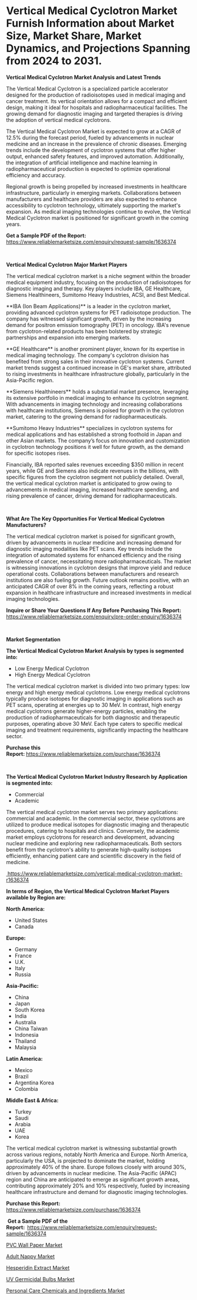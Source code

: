 <p><h1>Vertical Medical Cyclotron Market Furnish Information about Market Size, Market Share, Market Dynamics, and Projections Spanning from 2024 to 2031.</h1></p><p><strong>Vertical Medical Cyclotron Market Analysis and Latest Trends</strong></p>
<p><p>The Vertical Medical Cyclotron is a specialized particle accelerator designed for the production of radioisotopes used in medical imaging and cancer treatment. Its vertical orientation allows for a compact and efficient design, making it ideal for hospitals and radiopharmaceutical facilities. The growing demand for diagnostic imaging and targeted therapies is driving the adoption of vertical medical cyclotrons.</p><p>The Vertical Medical Cyclotron Market is expected to grow at a CAGR of 12.5% during the forecast period, fueled by advancements in nuclear medicine and an increase in the prevalence of chronic diseases. Emerging trends include the development of cyclotron systems that offer higher output, enhanced safety features, and improved automation. Additionally, the integration of artificial intelligence and machine learning in radiopharmaceutical production is expected to optimize operational efficiency and accuracy.</p><p>Regional growth is being propelled by increased investments in healthcare infrastructure, particularly in emerging markets. Collaborations between manufacturers and healthcare providers are also expected to enhance accessibility to cyclotron technology, ultimately supporting the market's expansion. As medical imaging technologies continue to evolve, the Vertical Medical Cyclotron market is positioned for significant growth in the coming years.</p></p>
<p><strong>Get a Sample PDF of the Report:&nbsp;</strong> <a href="https://www.reliablemarketsize.com/enquiry/request-sample/1636374">https://www.reliablemarketsize.com/enquiry/request-sample/1636374</a></p>
<p>&nbsp;</p>
<p><strong>Vertical Medical Cyclotron Major Market Players</strong></p>
<p><p>The vertical medical cyclotron market is a niche segment within the broader medical equipment industry, focusing on the production of radioisotopes for diagnostic imaging and therapy. Key players include IBA, GE Healthcare, Siemens Healthineers, Sumitomo Heavy Industries, ACSI, and Best Medical.</p><p>**IBA (Ion Beam Applications)** is a leader in the cyclotron market, providing advanced cyclotron systems for PET radioisotope production. The company has witnessed significant growth, driven by the increasing demand for positron emission tomography (PET) in oncology. IBA's revenue from cyclotron-related products has been bolstered by strategic partnerships and expansion into emerging markets.</p><p>**GE Healthcare** is another prominent player, known for its expertise in medical imaging technology. The company's cyclotron division has benefited from strong sales in their innovative cyclotron systems. Current market trends suggest a continued increase in GE's market share, attributed to rising investments in healthcare infrastructure globally, particularly in the Asia-Pacific region.</p><p>**Siemens Healthineers** holds a substantial market presence, leveraging its extensive portfolio in medical imaging to enhance its cyclotron segment. With advancements in imaging technology and increasing collaborations with healthcare institutions, Siemens is poised for growth in the cyclotron market, catering to the growing demand for radiopharmaceuticals.</p><p>**Sumitomo Heavy Industries** specializes in cyclotron systems for medical applications and has established a strong foothold in Japan and other Asian markets. The company’s focus on innovation and customization in cyclotron technology positions it well for future growth, as the demand for specific isotopes rises.</p><p>Financially, IBA reported sales revenues exceeding $350 million in recent years, while GE and Siemens also indicate revenues in the billions, with specific figures from the cyclotron segment not publicly detailed. Overall, the vertical medical cyclotron market is anticipated to grow owing to advancements in medical imaging, increased healthcare spending, and rising prevalence of cancer, driving demand for radiopharmaceuticals.</p></p>
<p>&nbsp;</p>
<p><strong>What Are The Key Opportunities For Vertical Medical Cyclotron Manufacturers?</strong></p>
<p><p>The vertical medical cyclotron market is poised for significant growth, driven by advancements in nuclear medicine and increasing demand for diagnostic imaging modalities like PET scans. Key trends include the integration of automated systems for enhanced efficiency and the rising prevalence of cancer, necessitating more radiopharmaceuticals. The market is witnessing innovations in cyclotron designs that improve yield and reduce operational costs. Collaborations between manufacturers and research institutions are also fueling growth. Future outlook remains positive, with an anticipated CAGR of over 8% in the coming years, reflecting a robust expansion in healthcare infrastructure and increased investments in medical imaging technologies.</p></p>
<p><strong>Inquire or Share Your Questions If Any Before Purchasing This Report:</strong> <a href="https://www.reliablemarketsize.com/enquiry/pre-order-enquiry/1636374">https://www.reliablemarketsize.com/enquiry/pre-order-enquiry/1636374</a></p>
<p>&nbsp;</p>
<p><strong>Market Segmentation</strong></p>
<p><strong>The Vertical Medical Cyclotron Market Analysis by types is segmented into:</strong></p>
<p><ul><li>Low Energy Medical Cyclotron</li><li>High Energy Medical Cyclotron</li></ul></p>
<p><p>The vertical medical cyclotron market is divided into two primary types: low energy and high energy medical cyclotrons. Low energy medical cyclotrons typically produce isotopes for diagnostic imaging in applications such as PET scans, operating at energies up to 30 MeV. In contrast, high energy medical cyclotrons generate higher-energy particles, enabling the production of radiopharmaceuticals for both diagnostic and therapeutic purposes, operating above 30 MeV. Each type caters to specific medical imaging and treatment requirements, significantly impacting the healthcare sector.</p></p>
<p><strong>Purchase this Report:&nbsp;</strong><a href="https://www.reliablemarketsize.com/purchase/1636374">https://www.reliablemarketsize.com/purchase/1636374</a></p>
<p>&nbsp;</p>
<p><strong>The Vertical Medical Cyclotron Market Industry Research by Application is segmented into:</strong></p>
<p><ul><li>Commercial</li><li>Academic</li></ul></p>
<p><p>The vertical medical cyclotron market serves two primary applications: commercial and academic. In the commercial sector, these cyclotrons are utilized to produce medical isotopes for diagnostic imaging and therapeutic procedures, catering to hospitals and clinics. Conversely, the academic market employs cyclotrons for research and development, advancing nuclear medicine and exploring new radiopharmaceuticals. Both sectors benefit from the cyclotron's ability to generate high-quality isotopes efficiently, enhancing patient care and scientific discovery in the field of medicine.</p></p>
<p><a href="https://www.reliablemarketsize.com/vertical-medical-cyclotron-market-r1636374">&nbsp;https://www.reliablemarketsize.com/vertical-medical-cyclotron-market-r1636374</a></p>
<p><strong>In terms of Region, the Vertical Medical Cyclotron Market Players available by Region are:</strong></p>
<p>
    <p> <strong> North America: </strong>
        <ul>
            <li>United States</li>
            <li>Canada</li>
        </ul>
        </p> 
    <p> <strong> Europe: </strong>
        <ul>
            <li>Germany</li>
            <li>France</li>
            <li>U.K.</li>
            <li>Italy</li>
            <li>Russia</li>
        </ul>
        </p> 
    <p> <strong> Asia-Pacific: </strong>
        <ul>
            <li>China</li>
            <li>Japan</li>
            <li>South Korea</li>
            <li>India</li>
            <li>Australia</li>
            <li>China Taiwan</li>
            <li>Indonesia</li>
            <li>Thailand</li>
            <li>Malaysia</li>
        </ul>
        </p> 
    <p> <strong> Latin America: </strong>
        <ul>
            <li>Mexico</li>
            <li>Brazil</li>
            <li>Argentina Korea</li>
            <li>Colombia</li>
        </ul>
        </p> 
    <p> <strong> Middle East & Africa: </strong>
        <ul>
            <li>Turkey</li>
            <li>Saudi</li>
            <li>Arabia</li>
            <li>UAE</li>
            <li>Korea</li>
        </ul>
    </p>
    </p>
<p><p>The vertical medical cyclotron market is witnessing substantial growth across various regions, notably North America and Europe. North America, particularly the USA, is projected to dominate the market, holding approximately 40% of the share. Europe follows closely with around 30%, driven by advancements in nuclear medicine. The Asia-Pacific (APAC) region and China are anticipated to emerge as significant growth areas, contributing approximately 20% and 10% respectively, fueled by increasing healthcare infrastructure and demand for diagnostic imaging technologies.</p></p>
<p><strong>Purchase this Report: </strong><a href="https://www.reliablemarketsize.com/purchase/1636374">https://www.reliablemarketsize.com/purchase/1636374</a></p>
<p>&nbsp;<strong>Get a Sample PDF of the Report:&nbsp;&nbsp;</strong><a href="https://www.reliablemarketsize.com/enquiry/request-sample/1636374">https://www.reliablemarketsize.com/enquiry/request-sample/1636374</a></p>
<p><strong></strong></p>
<p><p><a href="https://issuu.com/reportprime-2/docs/pvc-wall-paper-market-size-2030.ppt_ba64f5b3c482af">PVC Wall Paper Market</a></p><p><a href="https://issuu.com/reportprime-2/docs/adult-nappy-market-size-2030.pptx_008875cb972c48">Adult Nappy Market</a></p><p><a href="https://www.linkedin.com/pulse/global-hesperidin-extract-market-landscape-future-trends-strategic-koege?trackingId=zrZWhBQFRmWDCazVSOl6cA%3D%3D">Hesperidin Extract Market</a></p><p><a href="https://www.linkedin.com/pulse/unveiling-market-trends-global-uv-germicidal-bulbs-growth-regional-bziif?trackingId=o4zwAGWaS9uJdT5ySrwvzw%3D%3D">UV Germicidal Bulbs Market</a></p><p><a href="https://medium.com/@shepardelmer/global-personal-care-chemicals-and-ingredients-market-focus-on-application-end-use-industry-645757041b50?postPublishedType=repub">Personal Care Chemicals and Ingredients Market</a></p></p>